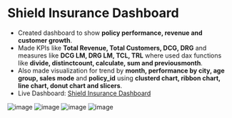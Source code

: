 # Shield Insurance Dashboard
- Created dashboard to show **policy performance, revenue and customer growth**.
- Made KPIs like **Total Revenue, Total Customers, DCG, DRG** and measures like **DCG LM, DRG LM, TCL, TRL** where used dax functions like **divide, distinctcount, calculate, sum and previousmonth**.
- Also made visualization for trend by **month, performance by city, age group, sales mode** and **policy_id** using **clusterd chart, ribbon chart, line chart, donut chart and slicers**.
- Live Dashboard: [Shield Insurance Dashboard](https://app.powerbi.com/view?r=eyJrIjoiZTgxODg2ZjgtMGQ2OC00MTk5LWExYzUtNDY2YjUzYTgzNmE4IiwidCI6ImM2ZTU0OWIzLTVmNDUtNDAzMi1hYWU5LWQ0MjQ0ZGM1YjJjNCJ9)

![image](https://github.com/user-attachments/assets/06a3f220-82bf-401b-9b8c-c10fffccb413)
![image](https://github.com/user-attachments/assets/ed1ba62a-e3d1-40e5-80c6-c0f3349a432b)
![image](https://github.com/user-attachments/assets/6ccb3f34-f0ff-4c14-81b0-9f1684198a26)
![image](https://github.com/user-attachments/assets/65961fb2-828d-4cba-8916-21f8ef9bffd4)

